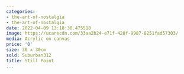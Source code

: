 ```yaml
---
categories:
- the-art-of-nostalgia
- the-art-of-nostalgia
date: 2022-04-09 13:18:38.475518
image: https://ucarecdn.com/33aa2b24-e71f-428f-9987-8251fad57303/
media: Acrylic on canvas
price: '0'
size: 30 x 30cm
sold: Suburban312
title: Still Point
...
```

